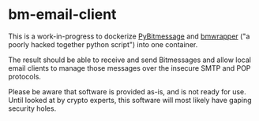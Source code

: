 bm-email-client
========

This is a work-in-progress to dockerize [PyBitmessage](https://github.com/Bitmessage/PyBitmessage) and [bmwrapper](https://github.com/Arceliar/bmwrapper) ("a poorly hacked together python script") into one container.

The result should be able to receive and send Bitmessages and allow local email clients to manage those messages over the insecure SMTP and POP protocols.

Please be aware that software is provided as-is, and is not ready for use. Until looked at by crypto experts, this software will most likely have gaping security holes.
